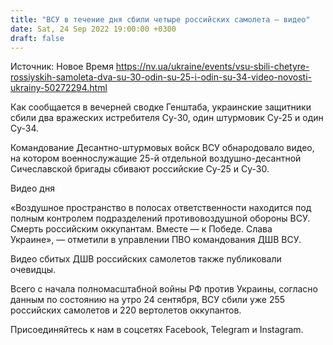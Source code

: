 ```yaml
---
title: "ВСУ в течение дня сбили четыре российских самолета — видео"
date: Sat, 24 Sep 2022 19:00:00 +0300
draft: false
---
```

Источник: Новое Время https://nv.ua/ukraine/events/vsu-sbili-chetyre-rossiyskih-samoleta-dva-su-30-odin-su-25-i-odin-su-34-video-novosti-ukrainy-50272294.html


Как сообщается в вечерней сводке Генштаба, украинские защитники сбили два вражеских истребителя Су-30, один штурмовик Су-25 и один Су-34.

Командование Десантно-штурмовых войск ВСУ обнародовало видео, на котором военнослужащие 25-й отдельной воздушно-десантной Сичеславской бригады сбивают российские Су-25 и Су-30.

 Видео дня   

«Воздушное пространство в полосах ответственности находится под полным контролем подразделений противовоздушной обороны ВСУ. Смерть российским оккупантам. Вместе — к Победе. Слава Украине», — отметили в управлении ПВО командования ДШВ ВСУ.

Видео сбитых ДШВ российских самолетов также публиковали очевидцы.

Всего с начала полномасштабной войны РФ против Украины, согласно данным по состоянию на утро 24 сентября, ВСУ сбили уже 255 российских самолетов и 220 вертолетов оккупантов.

Присоединяйтесь к нам в соцсетях Facebook, Telegram и Instagram.
